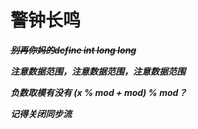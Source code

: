 # 警钟长鸣

***~~别再你妈的define int long long~~***

***注意数据范围，注意数据范围，注意数据范围***

***负数取模有没有 (x % mod + mod) % mod？***

***记得关闭同步流***